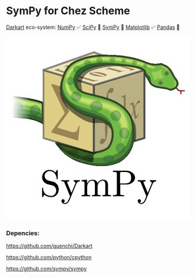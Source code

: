 # SymPy for Chez Scheme

[Darkart](https://github.com/guenchi/Darkart) eco-system: [NumPy](https://github.com/guenchi/NumPy) ✅ [SciPy](https://github.com/guenchi/SciPy) :construction: [SymPy](https://github.com/guenchi/SymPy) :construction: [Matplotlib](https://github.com/guenchi/Matplotlib) ✅ [Pandas](https://github.com/guenchi/Pandas) :construction:

![image](https://github.com/guenchi/SymPy/blob/master/img/sympy.png)

### Depencies:

https://github.com/guenchi/Darkart

https://github.com/python/cpython

https://github.com/sympy/sympy
